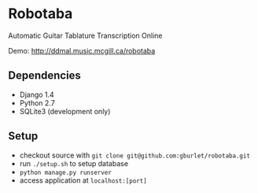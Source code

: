 Robotaba
========

Automatic Guitar Tablature Transcription Online

Demo: http://ddmal.music.mcgill.ca/robotaba

Dependencies
------------

* Django 1.4
* Python 2.7
* SQLite3 (development only)

Setup
-----

* checkout source with `git clone git@github.com:gburlet/robotaba.git`
* run `./setup.sh` to setup database
* `python manage.py runserver`
* access application at `localhost:[port]`
